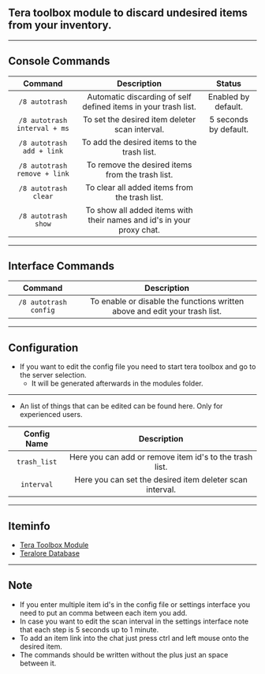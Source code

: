 ## Tera toolbox module to discard undesired items from your inventory.

---

## Console Commands
| Command | Description | Status |
| :---: | :---: | :---: |
| `/8 autotrash` | Automatic discarding of self defined items in your trash list. | Enabled by default. |
| `/8 autotrash interval + ms` | To set the desired item deleter scan interval. | 5 seconds by default. |
| `/8 autotrash add + link` | To add the desired items to the trash list. |  |
| `/8 autotrash remove + link` | To remove the desired items from the trash list. |  |
| `/8 autotrash clear` | To clear all added items from the trash list. |  |
| `/8 autotrash show` | To show all added items with their names and id's in your proxy chat. |  |

---

## Interface Commands
| Command | Description |
| :---: | :---: |
| `/8 autotrash config` | To enable or disable the functions written above and edit your trash list. |

---

## Configuration
- If you want to edit the config file you need to start tera toolbox and go to the server selection.
    - It will be generated afterwards in the modules folder.

---

- An list of things that can be edited can be found here. Only for experienced users.

| Config Name | Description |
| :---: | :---: |
| `trash_list` | Here you can add or remove item id's to the trash list. |
| `interval` | Here you can set the desired item deleter scan interval. |

---

## Iteminfo
- [Tera Toolbox Module](https://github.com/Tera-Shiraneko/item-id-finder)
- [Teralore Database](https://teralore.com/us/?sl=1)

---

## Note
- If you enter multiple item id's in the config file or settings interface you need to put an comma between each item you add.
- In case you want to edit the scan interval in the settings interface note that each step is 5 seconds up to 1 minute.
- To add an item link into the chat just press ctrl and left mouse onto the desired item.
- The commands should be written without the plus just an space between it.